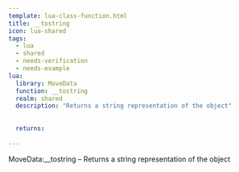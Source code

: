 ```yaml
---
template: lua-class-function.html
title: __tostring
icon: lua-shared
tags:
  - lua
  - shared
  - needs-verification
  - needs-example
lua:
  library: MoveData
  function: __tostring
  realm: shared
  description: "Returns a string representation of the object"
  
  
  returns:
    
---
```


<div class="lua__search__keywords">
MoveData:__tostring &#x2013; Returns a string representation of the object
</div>
